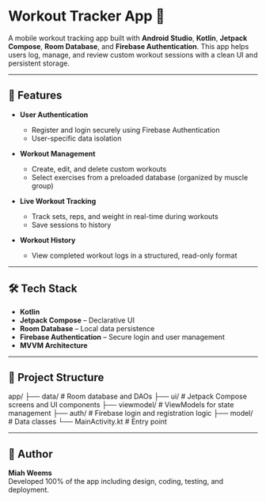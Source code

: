 # Workout Tracker App 💪

A mobile workout tracking app built with **Android Studio**, **Kotlin**, **Jetpack Compose**, **Room Database**, and **Firebase Authentication**. This app helps users log, manage, and review custom workout sessions with a clean UI and persistent storage.

---

## 🚀 Features

- **User Authentication**
  - Register and login securely using Firebase Authentication
  - User-specific data isolation

- **Workout Management**
  - Create, edit, and delete custom workouts
  - Select exercises from a preloaded database (organized by muscle group)

- **Live Workout Tracking**
  - Track sets, reps, and weight in real-time during workouts
  - Save sessions to history

- **Workout History**
  - View completed workout logs in a structured, read-only format

---

## 🛠️ Tech Stack

- **Kotlin**
- **Jetpack Compose** – Declarative UI
- **Room Database** – Local data persistence
- **Firebase Authentication** – Secure login and user management
- **MVVM Architecture**

---

## 📂 Project Structure

app/
├── data/               # Room database and DAOs
├── ui/                 # Jetpack Compose screens and UI components
├── viewmodel/          # ViewModels for state management
├── auth/               # Firebase login and registration logic
├── model/              # Data classes
└── MainActivity.kt     # Entry point

---

## 👤 Author

**Miah Weems**  
Developed 100% of the app including design, coding, testing, and deployment.
